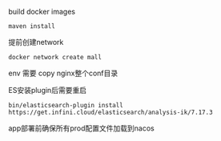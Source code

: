

build docker images
```shell
maven install
```


提前创建network
```shell
docker network create mall
```


env 需要 copy nginx整个conf目录

ES安装plugin后需要重启
```shell
bin/elasticsearch-plugin install https://get.infini.cloud/elasticsearch/analysis-ik/7.17.3
```



app部署前确保所有prod配置文件加载到nacos


